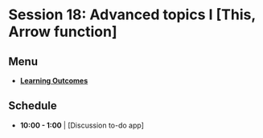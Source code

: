 # Session 18: Advanced topics I [This, Arrow function]

## Menu

- **[Learning Outcomes](./learning-outcomes.md)**

## Schedule

- **10:00 - 1:00** | [Discussion to-do app]


